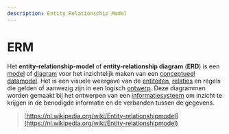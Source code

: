```yaml
---
description: Entity Relationschip Model
---
```


# ERM

Het **entity-relationship-model** of **entity-relationship diagram** \(**ERD**\) is een [model](https://nl.wikipedia.org/wiki/Model_%28wetenschap%29) of [diagram](https://nl.wikipedia.org/wiki/Diagram) voor het inzichtelijk maken van een [conceptueel datamodel](https://nl.wikipedia.org/wiki/Conceptueel_datamodel). Het is een visuele weergave van de [entiteiten](https://nl.wikipedia.org/wiki/Entiteit), [relaties](https://nl.wikipedia.org/wiki/Relatie) en regels die gelden of aanwezig zijn in een logisch [ontwerp](https://nl.wikipedia.org/wiki/Ontwerp). Deze diagrammen worden gemaakt bij het ontwerpen van een [informatiesysteem](https://nl.wikipedia.org/wiki/Informatiesysteem) om inzicht te krijgen in de benodigde informatie en de verbanden tussen de gegevens.

> [https://nl.wikipedia.org/wiki/Entity-relationshipmodel](https://nl.wikipedia.org/wiki/Entity-relationshipmodel)


